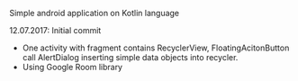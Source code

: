 Simple android application on Kotlin language

12.07.2017: Initial commit
  - One activity with fragment contains RecyclerView, FloatingAcitonButton call AlertDialog inserting simple data objects into recycler.
  - Using Google Room library
